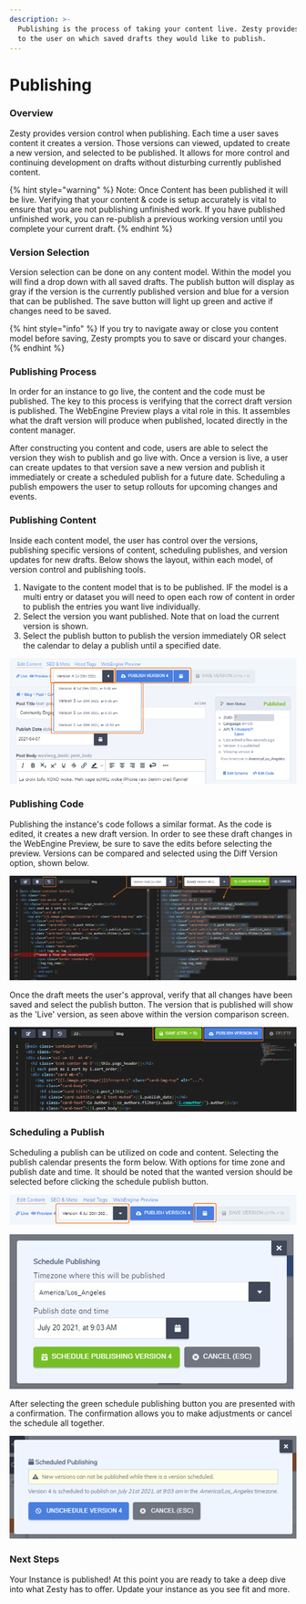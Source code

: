 ```yaml
---
description: >-
  Publishing is the process of taking your content live. Zesty provides control
  to the user on which saved drafts they would like to publish.
---
```


# Publishing

### Overview

Zesty provides version control when publishing. Each time a user saves content it creates a version. Those versions can viewed, updated to create a new version, and selected to be published. It allows for more control and continuing development on drafts without disturbing currently published content.

{% hint style="warning" %}
Note: Once Content has been published it will be live. Verifying that your content & code is setup accurately is vital to ensure that you are not publishing unfinished work. If you have published unfinished work, you can re-publish a previous working version until you complete your current draft.&#x20;
{% endhint %}

### Version Selection&#x20;

Version selection can be done on any content model. Within the model you will find a drop down with all saved drafts. The publish button will display as gray if the version is the currently published version and blue for a version that can be published. The save button will light up green and active if changes need to be saved.&#x20;

{% hint style="info" %}
If you try to navigate away or close you content model before saving, Zesty prompts you to save or discard your changes.
{% endhint %}

### Publishing Process

In order for an instance to go live, the content and the code must be published. The key to this process is verifying that the correct draft version is published. The WebEngine Preview plays a vital role in this. It assembles what the draft version will produce when published, located directly in the content manager.&#x20;

After constructing you content and code, users are able to select the version they wish to publish and go live with. Once a version is live, a user can create updates to that version save a new version and publish it immediately or create a scheduled publish for a future date. Scheduling a publish empowers the user to setup rollouts for upcoming changes and events.

### Publishing Content

Inside each content model, the user has control over the versions, publishing specific versions of content, scheduling publishes, and version updates for new drafts. Below shows the layout, within each model, of version control and publishing tools.

1. Navigate to the content model that is to be published. IF the model is a multi entry or dataset you will need to open each row of content in order to publish the entries you want live individually.
2. Select the version you want published. Note that on load the current version is shown.&#x20;
3. Select the publish button to publish the version immediately OR select the calendar to delay a publish until a specified date.

![Publishing within Content Model](<../../../.gitbook/assets/image (65).png>)

### Publishing Code

Publishing the instance's code follows a similar format. As the code is edited, it creates a new draft version. In order to see these draft changes in the WebEngine Preview, be sure to save the edits before selecting the preview. Versions can be compared and selected using the Diff Version option, shown below.

![Version comparison and selection](<../../../.gitbook/assets/image (52).png>)

Once the draft meets the user's approval, verify that all changes have been saved and select the publish button. The version that is published will show as the 'Live' version, as seen above within the version comparison screen.

![Publishing & Saving Code draft](<../../../.gitbook/assets/image (97).png>)

### Scheduling a Publish

Scheduling a publish can be utilized on code and content. Selecting the publish calendar presents the form below. With options for time zone and publish date and time. It should be noted that the wanted version should be selected before clicking the schedule publish button.

![Selecting version & Scheduling publish buttons](<../../../.gitbook/assets/image (25).png>)

![Schedule a Publish](<../../../.gitbook/assets/image (72).png>)

After selecting the green schedule publishing button you are presented with a confirmation. The confirmation allows you to make adjustments or cancel the schedule all together.&#x20;

![Scheduling confirmation](<../../../.gitbook/assets/image (92).png>)

### Next Steps

Your Instance is published! At this point you are ready to take a deep dive into what Zesty has to offer. Update your instance as you see fit and more.&#x20;
